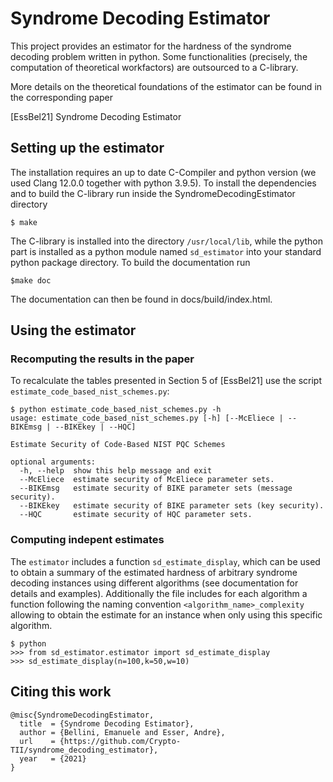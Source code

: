 # Syndrome Decoding Estimator

This project provides an estimator for the hardness of the syndrome decoding problem written in python. Some functionalities (precisely, the computation of theoretical workfactors) are outsourced to a C-library.

More details on the theoretical foundations of the estimator can be found in the corresponding paper

[EssBel21] Syndrome Decoding Estimator

## Setting up the estimator

The installation requires an up to date C-Compiler and python version (we used Clang 12.0.0 together with python 3.9.5). To install the dependencies and to build the C-library run inside the SyndromeDecodingEstimator directory 

    $ make

The C-library is installed into the directory ``/usr/local/lib``, while the python part is installed as a python module named ``sd_estimator`` into your standard python package directory.
To build the documentation run

    $make doc
    
The documentation can then be found in docs/build/index.html.

## Using the estimator

### Recomputing the results in the paper

To recalculate the tables presented in Section 5 of [EssBel21] use the script ``estimate_code_based_nist_schemes.py``:

    $ python estimate_code_based_nist_schemes.py -h
    usage: estimate_code_based_nist_schemes.py [-h] [--McEliece | --BIKEmsg | --BIKEkey | --HQC]

    Estimate Security of Code-Based NIST PQC Schemes

    optional arguments:
      -h, --help  show this help message and exit
      --McEliece  estimate security of McEliece parameter sets.
      --BIKEmsg   estimate security of BIKE parameter sets (message security).
      --BIKEkey   estimate security of BIKE parameter sets (key security).
      --HQC       estimate security of HQC parameter sets.

### Computing indepent estimates

The ``estimator``  includes a function ``sd_estimate_display``, which can be used to obtain a summary of the estimated hardness of arbitrary syndrome decoding instances using different algorithms (see documentation for details and examples). Additionally the file includes for each algorithm a function following the naming convention ``<algorithm_name>_complexity`` allowing to obtain the estimate for an instance when only using this specific algorithm.

    $ python
    >>> from sd_estimator.estimator import sd_estimate_display
    >>> sd_estimate_display(n=100,k=50,w=10)

## Citing this work

    @misc{SyndromeDecodingEstimator,
      title  = {Syndrome Decoding Estimator},
      author = {Bellini, Emanuele and Esser, Andre},
      url    = {https://github.com/Crypto-TII/syndrome_decoding_estimator},
      year   = {2021}
    }

